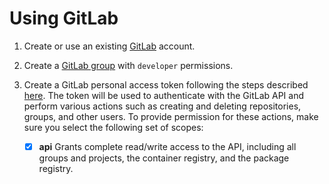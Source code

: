 # Using GitLab

[//]: # (TODO: prepare configuration guide)

1. Create or use an existing [GitLab](https://about.gitlab.com/) account.
2. Create a [GitLab group](https://docs.gitlab.com/ee/user/group/) with `developer` permissions.
3. Create a GitLab personal access token following the steps described [here](https://docs.gitlab.com/ee/user/profile/personal_access_tokens.html#create-a-personal-access-token).
   The token will be used to authenticate with the GitLab API and perform various actions such as creating and
   deleting repositories, groups, and other users.
   To provide permission for these actions, make sure you select the following set of scopes:

    - [x] **api** Grants complete read/write access to the API, including all groups and projects, the container
      registry, and the package registry.